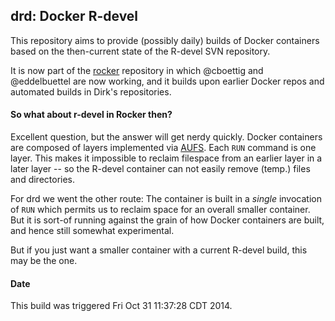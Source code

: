 ## drd: Docker R-devel 

This repository aims to provide (possibly daily) builds of Docker containers based on
the then-current state of the R-devel SVN repository.

It is now part of the [rocker](https://github.com/eddelbuettel/rocker)
repository in which @cboettig and @eddelbuettel are now working, and it
builds upon earlier Docker repos and automated builds in Dirk's repositories.

#### So what about r-devel in Rocker then?

Excellent question, but the answer will get nerdy quickly.  Docker containers
are composed of layers implemented via [AUFS](http://en.wikipedia.org/wiki/Aufs).
Each `RUN` command is one layer. This makes it impossible to reclaim
filespace from an earlier layer in a later layer -- so the R-devel container
can not easily remove (temp.) files and directories.

For drd we went the other route: The container is built in a _single_
invocation of `RUN` which permits us to reclaim space for an overall smaller
container.  But it is sort-of running against the grain of how Docker
containers are built, and hence still somewhat experimental.

But if you just want a smaller container with a current R-devel build, this
may be the one.

#### Date

This build was triggered Fri Oct 31 11:37:28 CDT 2014.

